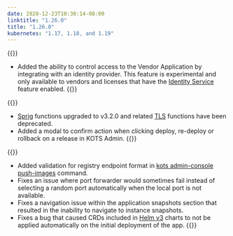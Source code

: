 ```yaml
---
date: 2020-12-23T10:30:14-08:00
linktitle: "1.26.0"
title: "1.26.0"
kubernetes: "1.17, 1.18, and 1.19"
---
```


{{<features>}}
* Added the ability to control access to the Vendor Application by integrating with an identity provider. This feature is experimental and only available to vendors and licenses that have the [Identity Service](https://kots.io/vendor/identity-service/configuring-identity-service/) feature enabled.
{{</features>}}

{{<changes>}}
* [Sprig](http://masterminds.github.io/sprig/) functions upgraded to v3.2.0 and related [TLS](https://kots.io/reference/template-functions/static-context/#tlscert) functions have been deprecated.
* Added a modal to confirm action when clicking deploy, re-deploy or rollback on a release in KOTS Admin.
{{</changes>}}

{{<fixes>}}
* Added validation for registry endpoint format in [kots admin-console push-images](https://kots.io/kots-cli/admin-console/) command.
* Fixes an issue where port forwarder would sometimes fail instead of selecting a random port automatically when the local port is not available. 
* Fixes a navigation issue within the application snapshots section that resulted in the inability to navigate to instance snapshots.
* Fixes a bug that caused CRDs included in [Helm v3](https://kots.io/reference/v1beta1/helmchart/#helmversion) charts to not be applied automatically on the initial deployment of the app.
{{</fixes>}}
